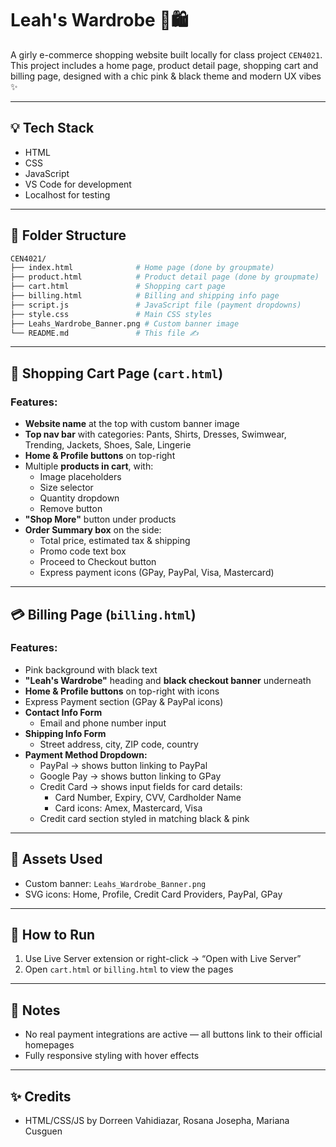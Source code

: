 # Leah's Wardrobe 💖🛍️

A girly e-commerce shopping website built locally for class project `CEN4021`.  
This project includes a home page, product detail page, shopping cart and billing page, designed with a chic pink & black theme and modern UX vibes ✨

---

## 💡 Tech Stack

- HTML
- CSS
- JavaScript
- VS Code for development
- Localhost for testing

---

## 📁 Folder Structure

```bash
CEN4021/
├── index.html              # Home page (done by groupmate)
├── product.html            # Product detail page (done by groupmate)
├── cart.html               # Shopping cart page
├── billing.html            # Billing and shipping info page
├── script.js               # JavaScript file (payment dropdowns)
├── style.css               # Main CSS styles
├── Leahs_Wardrobe_Banner.png # Custom banner image
└── README.md               # This file ✍️
```

---

## 🛒 Shopping Cart Page (`cart.html`)

### Features:
- **Website name** at the top with custom banner image
- **Top nav bar** with categories: Pants, Shirts, Dresses, Swimwear, Trending, Jackets, Shoes, Sale, Lingerie
- **Home & Profile buttons** on top-right
- Multiple **products in cart**, with:
  - Image placeholders
  - Size selector
  - Quantity dropdown
  - Remove button
- **"Shop More"** button under products
- **Order Summary box** on the side:
  - Total price, estimated tax & shipping
  - Promo code text box
  - Proceed to Checkout button
  - Express payment icons (GPay, PayPal, Visa, Mastercard)

---

## 💳 Billing Page (`billing.html`)

### Features:
- Pink background with black text
- **"Leah's Wardrobe"** heading and **black checkout banner** underneath
- **Home & Profile buttons** on top-right with icons
- Express Payment section (GPay & PayPal icons)
- **Contact Info Form**
  - Email and phone number input
- **Shipping Info Form**
  - Street address, city, ZIP code, country
- **Payment Method Dropdown:**
  - PayPal → shows button linking to PayPal
  - Google Pay → shows button linking to GPay
  - Credit Card → shows input fields for card details:
    - Card Number, Expiry, CVV, Cardholder Name
    - Card icons: Amex, Mastercard, Visa
  - Credit card section styled in matching black & pink

---

## 📸 Assets Used

- Custom banner: `Leahs_Wardrobe_Banner.png`
- SVG icons: Home, Profile, Credit Card Providers, PayPal, GPay

---

## 🚀 How to Run

1. Use Live Server extension or right-click → “Open with Live Server”
2. Open `cart.html` or `billing.html` to view the pages

---

## 🧠 Notes

- No real payment integrations are active — all buttons link to their official homepages
- Fully responsive styling with hover effects

---

## ✨ Credits

- HTML/CSS/JS by Dorreen Vahidiazar, Rosana Josepha, Mariana Cusguen

